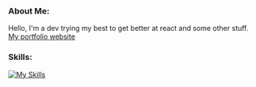 ### About Me:
Hello, I'm a dev trying my best to get better at react and some other stuff.<br>[My portfolio website](https://ppv-1.github.io/)
<!-- 👋 Hi, I’m @ppv-1<br>👀 Full stack dev<br>🌱 Trying to get better at react, and a lot of other stuff<br>📫 Check out my website [here](https://ppv-1.github.io/).<br>⚡ Fun fact: hello -->

### Skills:
[![My Skills](https://skillicons.dev/icons?i=js,ts,java,c,cs,py,go,html,css,aws,docker,kubernetes,git,github,bitbucket,gitlab,githubactions,nodejs,npm,vite,gradle,postgres,mysql,react,spring,express,fastapi,supabase,unity,godot,postman,androidstudio,vscode,idea,obsidian,linux&perline=12)](https://skillicons.dev)
<!-- ### GitHub Stats:
![](https://github-readme-stats.vercel.app/api/top-langs/?username=ppv-1&theme=radical&include_all_commits=false&count_private=false&layout=donut-vertical&langs_count=8) -->
<!---
![](https://github-readme-stats.vercel.app/api?username=ppv-1&show_icons=true&theme=radical)
-->


<!-- ### Random Dev Quote
![](https://quotes-github-readme.vercel.app/api?type=horizontal&theme=radical) -->

